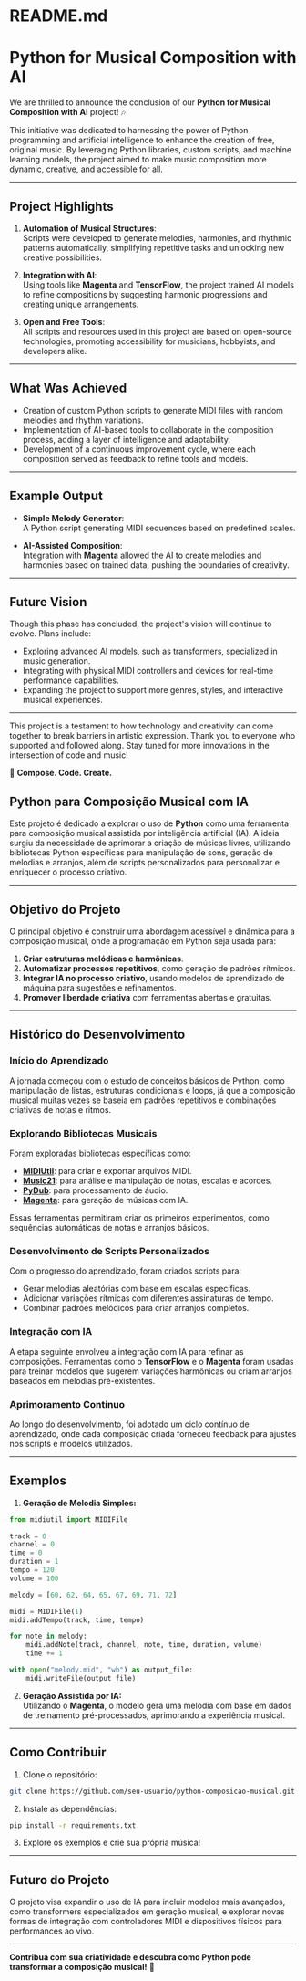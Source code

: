 # README.md  
# Python for Musical Composition with AI  

We are thrilled to announce the conclusion of our **Python for Musical Composition with AI** project! 🎶  

This initiative was dedicated to harnessing the power of Python programming and artificial intelligence to enhance the creation of free, original music. By leveraging Python libraries, custom scripts, and machine learning models, the project aimed to make music composition more dynamic, creative, and accessible for all.  

---

## Project Highlights  

1. **Automation of Musical Structures**:  
   Scripts were developed to generate melodies, harmonies, and rhythmic patterns automatically, simplifying repetitive tasks and unlocking new creative possibilities.  

2. **Integration with AI**:  
   Using tools like **Magenta** and **TensorFlow**, the project trained AI models to refine compositions by suggesting harmonic progressions and creating unique arrangements.  

3. **Open and Free Tools**:  
   All scripts and resources used in this project are based on open-source technologies, promoting accessibility for musicians, hobbyists, and developers alike.  

---

## What Was Achieved  

- Creation of custom Python scripts to generate MIDI files with random melodies and rhythm variations.  
- Implementation of AI-based tools to collaborate in the composition process, adding a layer of intelligence and adaptability.  
- Development of a continuous improvement cycle, where each composition served as feedback to refine tools and models.  

---

## Example Output  

- **Simple Melody Generator**:  
   A Python script generating MIDI sequences based on predefined scales.  

- **AI-Assisted Composition**:  
   Integration with **Magenta** allowed the AI to create melodies and harmonies based on trained data, pushing the boundaries of creativity.  

---

## Future Vision  

Though this phase has concluded, the project's vision will continue to evolve. Plans include:  

- Exploring advanced AI models, such as transformers, specialized in music generation.  
- Integrating with physical MIDI controllers and devices for real-time performance capabilities.  
- Expanding the project to support more genres, styles, and interactive musical experiences.  

---

This project is a testament to how technology and creativity can come together to break barriers in artistic expression. Thank you to everyone who supported and followed along. Stay tuned for more innovations in the intersection of code and music!  

🎵 **Compose. Code. Create.**  


## Python para Composição Musical com IA  

Este projeto é dedicado a explorar o uso de **Python** como uma ferramenta para composição musical assistida por inteligência artificial (IA). A ideia surgiu da necessidade de aprimorar a criação de músicas livres, utilizando bibliotecas Python específicas para manipulação de sons, geração de melodias e arranjos, além de scripts personalizados para personalizar e enriquecer o processo criativo.

---

## Objetivo do Projeto  

O principal objetivo é construir uma abordagem acessível e dinâmica para a composição musical, onde a programação em Python seja usada para:  

1. **Criar estruturas melódicas e harmônicas**.
2. **Automatizar processos repetitivos**, como geração de padrões rítmicos.
3. **Integrar IA no processo criativo**, usando modelos de aprendizado de máquina para sugestões e refinamentos.
4. **Promover liberdade criativa** com ferramentas abertas e gratuitas.

---

## Histórico do Desenvolvimento  

### **Início do Aprendizado**  
A jornada começou com o estudo de conceitos básicos de Python, como manipulação de listas, estruturas condicionais e loops, já que a composição musical muitas vezes se baseia em padrões repetitivos e combinações criativas de notas e ritmos.  

### **Explorando Bibliotecas Musicais**  
Foram exploradas bibliotecas específicas como:  

- **[MIDIUtil](https://midiutil.readthedocs.io/en/latest/)**: para criar e exportar arquivos MIDI.  
- **[Music21](https://web.mit.edu/music21/)**: para análise e manipulação de notas, escalas e acordes.  
- **[PyDub](https://pypi.org/project/pydub/)**: para processamento de áudio.  
- **[Magenta](https://magenta.tensorflow.org/)**: para geração de músicas com IA.  

Essas ferramentas permitiram criar os primeiros experimentos, como sequências automáticas de notas e arranjos básicos.  

### **Desenvolvimento de Scripts Personalizados**  
Com o progresso do aprendizado, foram criados scripts para:  

- Gerar melodias aleatórias com base em escalas específicas.  
- Adicionar variações rítmicas com diferentes assinaturas de tempo.  
- Combinar padrões melódicos para criar arranjos completos.  

### **Integração com IA**  
A etapa seguinte envolveu a integração com IA para refinar as composições. Ferramentas como o **TensorFlow** e o **Magenta** foram usadas para treinar modelos que sugerem variações harmônicas ou criam arranjos baseados em melodias pré-existentes.

### **Aprimoramento Contínuo**  
Ao longo do desenvolvimento, foi adotado um ciclo contínuo de aprendizado, onde cada composição criada forneceu feedback para ajustes nos scripts e modelos utilizados.  

---

## Exemplos  

1. **Geração de Melodia Simples:**  
```python
from midiutil import MIDIFile  

track = 0  
channel = 0  
time = 0  
duration = 1  
tempo = 120  
volume = 100  

melody = [60, 62, 64, 65, 67, 69, 71, 72]  

midi = MIDIFile(1)  
midi.addTempo(track, time, tempo)  

for note in melody:  
    midi.addNote(track, channel, note, time, duration, volume)  
    time += 1  

with open("melody.mid", "wb") as output_file:  
    midi.writeFile(output_file)  
```

2. **Geração Assistida por IA:**  
Utilizando o **Magenta**, o modelo gera uma melodia com base em dados de treinamento pré-processados, aprimorando a experiência musical.  

---

## Como Contribuir  

1. Clone o repositório:  
```bash
git clone https://github.com/seu-usuario/python-composicao-musical.git
```  

2. Instale as dependências:  
```bash
pip install -r requirements.txt
```  

3. Explore os exemplos e crie sua própria música!

---

## Futuro do Projeto  

O projeto visa expandir o uso de IA para incluir modelos mais avançados, como transformers especializados em geração musical, e explorar novas formas de integração com controladores MIDI e dispositivos físicos para performances ao vivo.

---

**Contribua com sua criatividade e descubra como Python pode transformar a composição musical!** 🎵  

